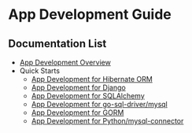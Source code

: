 # App Development Guide

<!-- markdownlint-disable MD007 -->
## Documentation List

+ [App Development Overview](app-dev-overview.md)
+ Quick Starts
    - [App Development for Hibernate ORM](for-hibernate-orm.md)
    - [App Development for Django](for-django.md)
    - [App Development for SQLAlchemy](for-sqlalchemy.md)
    - [App Development for go-sql-driver/mysql](for-go-sql-driver-mysql.md)
    - [App Development for GORM](for-gorm.md)
    - [App Development for Python/mysql-connector](for-python-mysql-connector.md)
